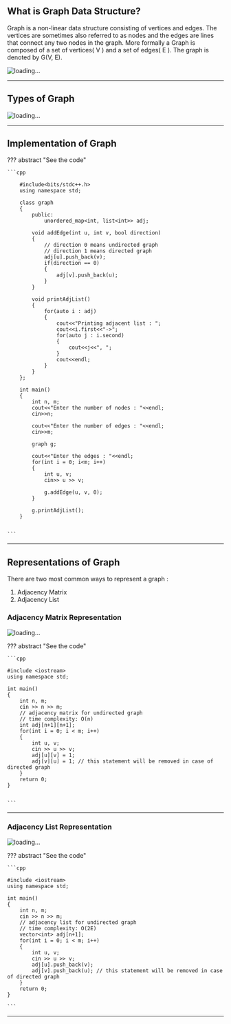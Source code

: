 
## What is Graph Data Structure?

Graph is a non-linear data structure consisting of vertices and edges. The vertices are sometimes also referred to as nodes and the edges are lines that connect any two nodes in the graph. More formally a Graph is composed of a set of vertices( V ) and a set of edges( E ). The graph is denoted by G(V, E).

![loading...](../../images/dsa/graph/graph_01.webp)

---

## Types of Graph

![loading...](../../images/dsa/graph/graph02.png)

---

## Implementation of Graph

??? abstract "See the code"

    ```cpp
    
        #include<bits/stdc++.h>
        using namespace std;

        class graph
        {
            public: 
                unordered_map<int, list<int>> adj;

            void addEdge(int u, int v, bool direction)
            {   
                // direction 0 means undirected graph
                // direction 1 means directed graph
                adj[u].push_back(v);
                if(direction == 0)
                {
                    adj[v].push_back(u);
                }
            } 

            void printAdjList()
            {
                for(auto i : adj)
                {
                    cout<<"Printing adjacent list : ";
                    cout<<i.first<<"->";
                    for(auto j : i.second)
                    {
                        cout<<j<<", ";
                    }
                    cout<<endl;
                }
            } 
        };

        int main()
        {
            int n, m;
            cout<<"Enter the number of nodes : "<<endl;
            cin>>n;

            cout<<"Enter the number of edges : "<<endl;
            cin>>m;

            graph g;

            cout<<"Enter the edges : "<<endl;
            for(int i = 0; i<m; i++)
            {
                int u, v;
                cin>> u >> v;

                g.addEdge(u, v, 0);
            }

            g.printAdjList();
        }


    ```

---

## Representations of Graph

There are two most common ways to represent a graph :

1. Adjacency Matrix
2. Adjacency List

### Adjacency Matrix Representation

![loading...](../../images/dsa/graph/graph03.png)

??? abstract "See the code"

    ```cpp

    #include <iostream>
    using namespace std;

    int main()
    {
        int n, m;
        cin >> n >> m;
        // adjacency matrix for undirected graph
        // time complexity: O(n)
        int adj[n+1][n+1];
        for(int i = 0; i < m; i++)
        {
            int u, v;
            cin >> u >> v;
            adj[u][v] = 1;
            adj[v][u] = 1; // this statement will be removed in case of directed graph
        }
        return 0;
    }


    ```

    

---

### Adjacency List Representation

![loading...](../../images/dsa/graph/graph04.png)

??? abstract "See the code"

    ```cpp

    #include <iostream>
    using namespace std;

    int main()
    {
        int n, m;
        cin >> n >> m;
        // adjacency list for undirected graph
        // time complexity: O(2E)
        vector<int> adj[n+1];
        for(int i = 0; i < m; i++)
        {
            int u, v;
            cin >> u >> v;
            adj[u].push_back(v);
            adj[v].push_back(u); // this statement will be removed in case of directed graph
        }
        return 0;
    }

    ```

---

